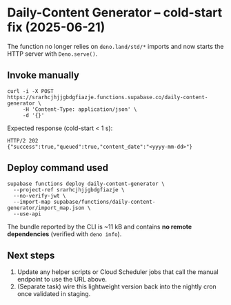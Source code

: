 # Daily-Content Generator – cold-start fix (2025-06-21)

The function no longer relies on `deno.land/std/*` imports and now starts the
HTTP server with `Deno.serve()`.

## Invoke manually

```
curl -i -X POST https://srarhcjhjjgbdgfiazje.functions.supabase.co/daily-content-generator \
     -H 'Content-Type: application/json' \
     -d '{}'
```

Expected response (cold-start < 1 s):

```http
HTTP/2 202
{"success":true,"queued":true,"content_date":"<yyyy-mm-dd>"}
```

## Deploy command used

```
supabase functions deploy daily-content-generator \
  --project-ref srarhcjhjjgbdgfiazje \
  --no-verify-jwt \
  --import-map supabase/functions/daily-content-generator/import_map.json \
  --use-api
```

The bundle reported by the CLI is ~11 kB and contains **no remote dependencies**
(verified with `deno info`).

## Next steps

1. Update any helper scripts or Cloud Scheduler jobs that call the manual
   endpoint to use the URL above.
2. (Separate task) wire this lightweight version back into the nightly cron once
   validated in staging.
